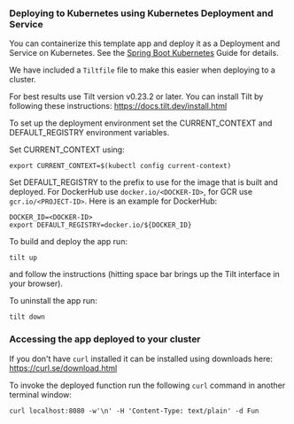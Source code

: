 ### Deploying to Kubernetes using Kubernetes Deployment and Service

You can containerize this template app and deploy it as a Deployment and Service on Kubernetes.
See the [Spring Boot Kubernetes](https://spring.io/guides/gs/spring-boot-kubernetes/) Guide for details.

We have included a `Tiltfile` file to make this easier when deploying to a cluster.

For best results use Tilt version v0.23.2 or later. You can install Tilt by following these instructions: https://docs.tilt.dev/install.html

To set up the deployment environment set the CURRENT_CONTEXT and DEFAULT_REGISTRY environment variables.

Set CURRENT_CONTEXT using:

```
export CURRENT_CONTEXT=$(kubectl config current-context)
```

Set DEFAULT_REGISTRY to the prefix to use for the image that is built and deployed. For DockerHub use `docker.io/<DOCKER-ID>`, for GCR use `gcr.io/<PROJECT-ID>`. Here is an example for DockerHub:

```
DOCKER_ID=<DOCKER-ID>
export DEFAULT_REGISTRY=docker.io/${DOCKER_ID}
```

To build and deploy the app run:

```
tilt up
```

and follow the instructions (hitting space bar brings up the Tilt interface in your browser).

To uninstall the app run:

```
tilt down
```

### Accessing the app deployed to your cluster

If you don't have `curl` installed it can be installed using downloads here: https://curl.se/download.html

To invoke the deployed function run the following `curl` command in another terminal window:

```
curl localhost:8080 -w'\n' -H 'Content-Type: text/plain' -d Fun
```
